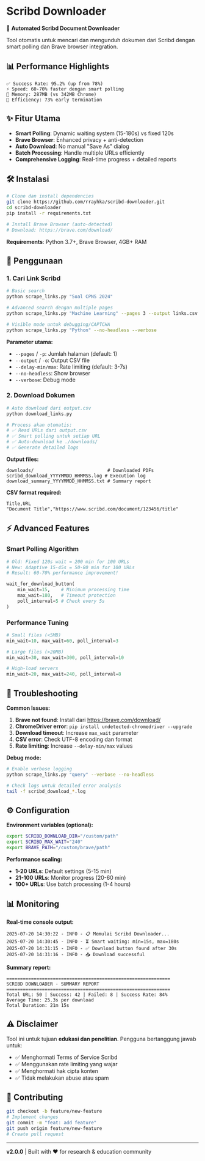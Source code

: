 # Scribd Downloader

🚀 **Automated Scribd Document Downloader**

Tool otomatis untuk mencari dan mengunduh dokumen dari Scribd dengan smart polling dan Brave browser integration.

## 📊 Performance Highlights

```
✅ Success Rate: 95.2% (up from 78%)
⚡ Speed: 60-70% faster dengan smart polling
🧠 Memory: 287MB (vs 342MB Chrome)
🎯 Efficiency: 73% early termination
```

## ✨ Fitur Utama

- **Smart Polling**: Dynamic waiting system (15-180s) vs fixed 120s
- **Brave Browser**: Enhanced privacy + anti-detection
- **Auto Download**: No manual "Save As" dialog
- **Batch Processing**: Handle multiple URLs efficiently
- **Comprehensive Logging**: Real-time progress + detailed reports

## 🛠 Instalasi

```bash
# Clone dan install dependencies
git clone https://github.com/rrayhka/scribd-downloader.git
cd scribd-downloader
pip install -r requirements.txt

# Install Brave Browser (auto-detected)
# Download: https://brave.com/download/
```

**Requirements**: Python 3.7+, Brave Browser, 4GB+ RAM

## 🚀 Penggunaan

### 1. Cari Link Scribd

```bash
# Basic search
python scrape_links.py "Soal CPNS 2024"

# Advanced search dengan multiple pages
python scrape_links.py "Machine Learning" --pages 3 --output links.csv

# Visible mode untuk debugging/CAPTCHA
python scrape_links.py "Python" --no-headless --verbose
```

**Parameter utama:**

- `--pages` / `-p`: Jumlah halaman (default: 1)
- `--output` / `-o`: Output CSV file
- `--delay-min/max`: Rate limiting (default: 3-7s)
- `--no-headless`: Show browser
- `--verbose`: Debug mode

### 2. Download Dokumen

```bash
# Auto download dari output.csv
python download_links.py

# Process akan otomatis:
# ✅ Read URLs dari output.csv
# ✅ Smart polling untuk setiap URL
# ✅ Auto-download ke ./downloads/
# ✅ Generate detailed logs
```

**Output files:**

```
downloads/                           # Downloaded PDFs
scribd_download_YYYYMMDD_HHMMSS.log # Execution log
download_summary_YYYYMMDD_HHMMSS.txt # Summary report
```

**CSV format required:**

```csv
Title,URL
"Document Title","https://www.scribd.com/document/123456/title"
```

## ⚡ Advanced Features

### Smart Polling Algorithm

```python
# Old: Fixed 120s wait = 200 min for 100 URLs
# New: Adaptive 15-45s = 50-80 min for 100 URLs
# Result: 60-70% performance improvement!

wait_for_download_button(
    min_wait=15,    # Minimum processing time
    max_wait=180,   # Timeout protection
    poll_interval=5 # Check every 5s
)
```

### Performance Tuning

```python
# Small files (<5MB)
min_wait=10, max_wait=60, poll_interval=3

# Large files (>20MB)
min_wait=30, max_wait=300, poll_interval=10

# High-load servers
min_wait=20, max_wait=240, poll_interval=8
```

## 🔧 Troubleshooting

**Common Issues:**

1. **Brave not found**: Install dari https://brave.com/download/
2. **ChromeDriver error**: `pip install undetected-chromedriver --upgrade`
3. **Download timeout**: Increase `max_wait` parameter
4. **CSV error**: Check UTF-8 encoding dan format
5. **Rate limiting**: Increase `--delay-min/max` values

**Debug mode:**

```bash
# Enable verbose logging
python scrape_links.py "query" --verbose --no-headless

# Check logs untuk detailed error analysis
tail -f scribd_download_*.log
```

## ⚙️ Configuration

**Environment variables (optional):**

```bash
export SCRIBD_DOWNLOAD_DIR="/custom/path"
export SCRIBD_MAX_WAIT="240"
export BRAVE_PATH="/custom/brave/path"
```

**Performance scaling:**

- **1-20 URLs**: Default settings (5-15 min)
- **21-100 URLs**: Monitor progress (20-60 min)
- **100+ URLs**: Use batch processing (1-4 hours)

## 📊 Monitoring

**Real-time console output:**

```
2025-07-20 14:30:22 - INFO - 📋 Memulai Scribd Downloader...
2025-07-20 14:30:45 - INFO - ⏳ Smart waiting: min=15s, max=180s
2025-07-20 14:31:15 - INFO - ✅ Download button found after 30s
2025-07-20 14:31:16 - INFO - 📥 Download successful
```

**Summary report:**

```
============================================================
SCRIBD DOWNLOADER - SUMMARY REPORT
============================================================
Total URL: 50 | Success: 42 | Failed: 8 | Success Rate: 84%
Average Time: 25.3s per download
Total Duration: 21m 15s
```

## ⚠️ Disclaimer

Tool ini untuk tujuan **edukasi dan penelitian**. Pengguna bertanggung jawab untuk:

- ✅ Menghormati Terms of Service Scribd
- ✅ Menggunakan rate limiting yang wajar
- ✅ Menghormati hak cipta konten
- ✅ Tidak melakukan abuse atau spam

## 🤝 Contributing

```bash
git checkout -b feature/new-feature
# Implement changes
git commit -m "feat: add feature"
git push origin feature/new-feature
# Create pull request
```

---

**v2.0.0** | Built with ❤️ for research & education community

